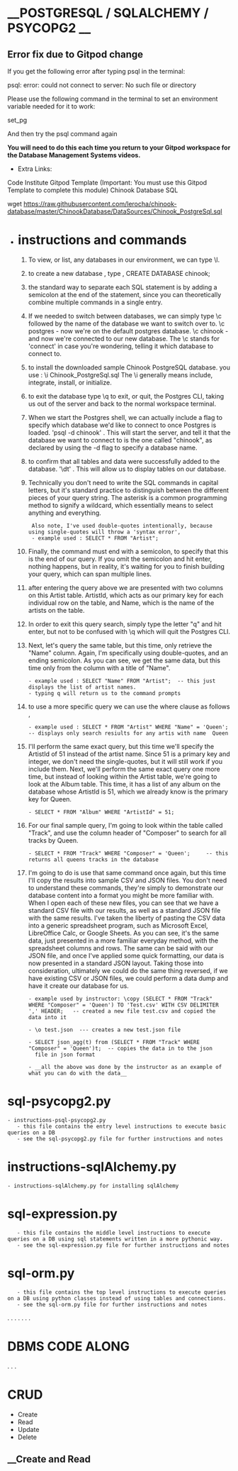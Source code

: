 # __POSTGRESQL / SQLALCHEMY / PSYCOPG2 __

## __Error fix due to Gitpod change__
If you get the following error after typing psql in the terminal:

psql: error: could not connect to server: No such file or directory

Please use the following command in the terminal to set an environment variable needed for it to work:

set_pg

And then try the psql command again

__You will need to do this each time you return to your Gitpod workspace for the Database Management Systems videos.__



- Extra Links:

Code Institute Gitpod Template (Important: You must use this Gitpod Template to complete this module)
Chinook Database SQL

wget https://raw.githubusercontent.com/lerocha/chinook-database/master/ChinookDatabase/DataSources/Chinook_PostgreSql.sql


-
   # __instructions and commands__

    1. To view, or list, any databases in our environment, we can type \l.

    2. to create a new database , type , CREATE DATABASE chinook;

    3.  the standard way to separate each SQL statement is by adding a semicolon at the end of the statement, since you can theoretically
    combine multiple commands in a single entry.

    4. If we needed to switch between databases, we can simply type \c followed by the name
    of the database we want to switch over to.
    \c postgres - now we're on the default postgres database.
    \c chinook - and now we're connected to our new database.
    The \c stands for 'connect' in case you're wondering, telling it which database to connect to.

    5. to install the downloaded sample Chinook PostgreSQL database.
    you use : \i Chinook_PostgreSql.sql The \i generally means include, integrate, install, or initialize.

    6. to exit the database type \q to exit, or quit, the Postgres CLI, taking us out of the server and back
        to the normal workspace terminal.
    7. When we start the Postgres shell, we can actually include a flag to specify which database we'd
        like to connect to once Postgres is loaded.
        'psql -d chinook' . This will start the server, and tell it that
        the database we want to connect to is the one called "chinook", as declared by using
        the -d flag to specify a database name.
    8. to confirm that all tables and data were successfully added to the database.
        '\dt' . This will allow us to display tables on our database.

    9. Technically you don't need to write the SQL commands in capital letters, but it's standard
        practice to distinguish between the different pieces of your query string.
        The asterisk is a common programming method to signify a wildcard, which essentially means
        to select anything and everything.

            Also note, I've used double-quotes intentionally, because using single-quotes will throw a 'syntax error',
            - example used : SELECT * FROM "Artist";

    10. Finally, the command must end with a semicolon, to specify that this is the end of our query.
        If you omit the semicolon and hit enter, nothing happens, but in reality, it's waiting for
        you to finish building your query, which can span multiple lines.

    11. after entering the query above we are presented with two columns on this Artist table.
        ArtistId, which acts as our primary key for each individual row on the table, and Name,
        which is the name of the artists on the table.

    12. In order to exit this query search, simply type the letter "q" and hit enter, but not
        to be confused with \q which will quit the Postgres CLI.

    13. Next, let's query the same table, but this time, only retrieve the "Name" column.
        Again, I'm specifically using double-quotes, and an ending semicolon.
        As you can see, we get the same data, but this time only from the column with a title of "Name".

            - example used : SELECT "Name" FROM "Artist";  -- this just displays the list of artist names.
            - typing q will return us to the command prompts

    14. to use a more specific query we can use the where clause as follows ,

            - example used : SELECT * FROM "Artist" WHERE "Name" = 'Queen';  -- displays only search resiults for any artis with name  Queen

    15. I'll perform the same exact query, but this time we'll specify the ArtistId of 51 instead of the artist name.
        Since 51 is a primary key and integer, we don't need the single-quotes, but it will
        still work if you include them.
        Next, we'll perform the same exact query one more time, but instead of looking within the
        Artist table, we're going to look at the Album table.
        This time, it has a list of any album on the database whose ArtistId is 51, which we already
        know is the primary key for Queen.
            
            - SELECT * FROM "Album" WHERE "ArtistId" = 51;

    16. For our final sample query, I'm going to look within the table called "Track", and use the
        column header of "Composer" to search for all tracks by Queen.

            - SELECT * FROM "Track" WHERE "Composer" = 'Queen';     -- this returns all queens tracks in the database


    17. I'm going to do is use that same command once again, but this time I'll copy the results into sample CSV and JSON
        files. You don't need to understand these commands, they're simply to demonstrate our database
        content into a format you might be more familiar with.
        When I open each of these new files, you can see that we have a standard CSV file with
        our results, as well as a standard JSON file with the same results.
        I've taken the liberty of pasting the CSV data into a generic spreadsheet program, such
        as Microsoft Excel, LibreOffice Calc, or Google Sheets.
        As you can see, it's the same data, just presented in a more familiar everyday method, with the
        spreadsheet columns and rows.
        The same can be said with our JSON file, and once I've applied some quick formatting, our
        data is now presented in a standard JSON layout.
        Taking those into consideration, ultimately we could do the same thing reversed, if we
        have existing CSV or JSON files, we could perform a data dump and have it create our database for us.

            - example used by instructor: \copy (SELECT * FROM "Track" WHERE "Composer" = 'Queen') TO 'Test.csv' WITH CSV DELIMITER ',' HEADER;   -- created a new file test.csv and copied the data into it

            - \o test.json  --- creates a new test.json file

            - SELECT json_agg(t) from (SELECT * FROM "Track" WHERE "Composer" = 'Queen')t;  -- copies the data in to the json
              file in json format

            - __all the above was done by the instructor as an example of what you can do with the data__



# __sql-psycopg2.py__
    - instructions-psql-psycopg2.py
       - this file contains the entry level instructions to execute basic queries on a DB
       - see the sql-psycopg2.py file for further instructions and notes

# __instructions-sqlAlchemy.py__
    - instructions-sqlAlchemy.py for installing sqlAlchemy

# __sql-expression.py__
       - this file contains the middle level instructions to execute queries on a DB using sql statements written in a more pythonic way.
       - see the sql-expression.py file for further instructions and notes
# __sql-orm.py__
       - this file contains the top level instructions to execute queries on a DB using python classes instead of using tables and connections.
       - see the sql-orm.py file for further instructions and notes

.
.
.
.
.
.
.
# __DBMS CODE ALONG__
.
.
.
# __CRUD__
  - Create
  - Read
  - Update
  - Delete

## __Create and Read

